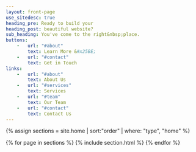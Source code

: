 ```yaml
---
layout: front-page
use_sitedesc: true
heading_pre: Ready to build your
heading_post: beautiful website?
sub_heading: You've come to the right&nbsp;place.
buttons:
    -   url: "#about"
        text: Learn More &#x25BE;
    -   url: "#contact"
        text: Get in Touch
links:
    -   url: "#about"
        text: About Us
    -   url: "#services"
        text: Services
    -   url: "#team"
        text: Our Team
    -   url: "#contact"
        text: Contact Us
---
```

{% assign sections = site.home | sort:"order" | where: "type", "home" %}

<main>
    {% for page in sections %}
        {% include section.html %}
    {% endfor %}
</main>

